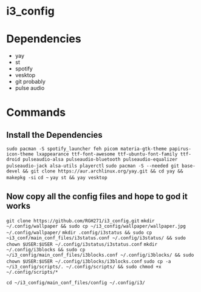 # i3_config

# Dependencies

 - yay
 - st
 - spotify
 - vesktop
 - git probably
 - pulse audio

# Commands

## Install the Dependencies

`sudo pacman -S spotify_launcher feh picom materia-gtk-theme papirus-icon-theme lxappearance ttf-font-awesome ttf-ubuntu-font-family ttf-droid pulseaudio-alsa pulseaudio-bluetooth pulseaudio-equalizer pulseaudio-jack alsa-utils playerctl`
`sudo pacman -S --needed git base-devel && git clone https://aur.archlinux.org/yay.git && cd yay && makepkg -si`
`cd ~`
`yay st && yay vesktop`



## Now copy all the config files and hope to god it works

`git clone https://github.com/RGH271/i3_config.git`
`mkdir ~/.config/wallpaper && sudo cp ~/i3_config/wallpaper/wallpaper.jpg ~/.config/wallpaper/`
`mkdir .config/i3status && sudo cp ~i3_conf/main_conf_files/i3status.conf ~/.config/i3status/ && sudo chown $USER:$USER ~/.config/i3status/i3status.conf`
`mkdir ~/.config/i3blocks && sudo cp ~/i3_config/main_conf_files/i3blocks.conf ~/.config/i3blocks/ && sudo chown $USER:$USER ~/.config/i3blocks/i3blocks.conf`
`sudo cp -a ~/i3_config/scripts/. ~/.config/scripts/ && sudo chmod +x ~/.config/scripts/*`

`cd ~/i3_config/main_conf_files/config ~/.config/i3/`

